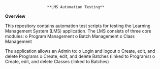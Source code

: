                       **LMS Automation Testing**
**Overview**

This repository contains automation test scripts for testing the Learning Management System (LMS) application. The LMS consists of three core modules:
        o Program Management
        o Batch Management
        o Class Management

The application allows an Admin to:
        o Login and logout
        o Create, edit, and delete Programs
        o Create, edit, and delete Batches (linked to Programs)
        o Create, edit, and delete Classes (linked to Batches)
